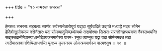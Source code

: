 +++
title = "१० यन्मरुतः सभरसः"

+++

हेमरुतः सभरसः सहबलाः स्वर्णरः सर्वस्यनेतारोयूयं यद्यदा सूर्यउदिते उद्गते मध्याह्ने मदथ सोमेन हेदिवोद्युलोकस्य नरोनेतारः यदा सोमम्पातुमिच्छथेत्यर्थः तदावोश्वाः सिस्रतः सरन्तोनहश्रथयन्त नैवश्लथयन्ति सद्यस्तदानीमेवास्याध्वनोदेवयजनमार्गस्य पारम- श्नुथ व्याप्नुथ यद्वा यदा सोमेनमदथ तदा त्वदीयाअश्वानशिथिलाभवन्ति यूयञ्च कृत्स्नस्य लोकत्रयमार्गस्य पारमश्नुथ ॥ १० ॥